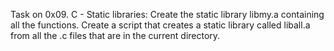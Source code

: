 Task on 0x09. C - Static libraries:
Create the static library libmy.a containing all the functions.
Create a script that creates a static library called liball.a from all the .c files that are in the current directory.
